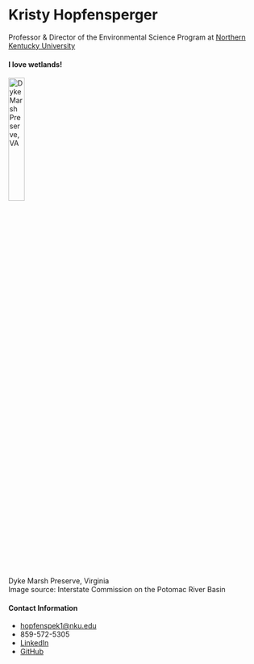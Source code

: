 # Kristy Hopfensperger
Professor & Director of the Environmental Science Program at [Northern Kentucky University](https://www.nku.edu/academics/artsci/programs/undergraduate/environmental-science.html)

#### I love wetlands!
<img
  src="https://www.potomacriver.org/wp-content/uploads/2017/08/Flickr-Dykes-Marsh-Geoff-Livingston.jpg"
  alt="Dyke Marsh Preserve, VA"
  width=25%>
<p style= "font-size= 3;"> Dyke Marsh Preserve, Virginia <br>  
    Image source: Interstate Commission on the Potomac River Basin</font></p>

#### Contact Information
* hopfenspek1@nku.edu
* 859-572-5305
* [LinkedIn](http://www.linkedin.com/in/kristine-hopfensperger-4a855680)
* [GitHub](https://khopfens.github.io/khopfensperger.github.io)
